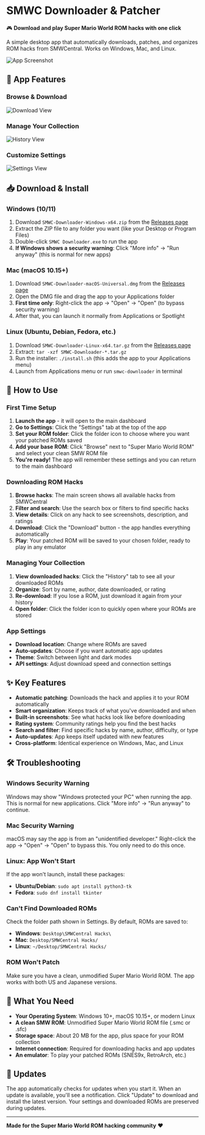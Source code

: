 # SMWC Downloader & Patcher

🎮 **Download and play Super Mario World ROM hacks with one click**

A simple desktop app that automatically downloads, patches, and organizes ROM hacks from SMWCentral. Works on Windows, Mac, and Linux.

![App Screenshot](images/ss_app_dashboard_v4.3.png)

## 🎯 App Features

### Browse & Download
![Download View](images/ss_app_download_v4.3.png)

### Manage Your Collection
![History View](images/ss_app_history_v4.3.png)

### Customize Settings
![Settings View](images/ss_app_settings_v4.3.png)

## 📥 Download & Install

### Windows (10/11)
1. Download `SMWC-Downloader-Windows-x64.zip` from the [Releases page](../../releases)
2. Extract the ZIP file to any folder you want (like your Desktop or Program Files)
3. Double-click `SMWC Downloader.exe` to run the app
4. **If Windows shows a security warning**: Click "More info" → "Run anyway" (this is normal for new apps)

### Mac (macOS 10.15+)
1. Download `SMWC-Downloader-macOS-Universal.dmg` from the [Releases page](../../releases)
2. Open the DMG file and drag the app to your Applications folder
3. **First time only**: Right-click the app → "Open" → "Open" (to bypass security warning)
4. After that, you can launch it normally from Applications or Spotlight

### Linux (Ubuntu, Debian, Fedora, etc.)
1. Download `SMWC-Downloader-Linux-x64.tar.gz` from the [Releases page](../../releases)
2. Extract: `tar -xzf SMWC-Downloader-*.tar.gz`
3. Run the installer: `./install.sh` (this adds the app to your Applications menu)
4. Launch from Applications menu or run `smwc-downloader` in terminal

## 🚀 How to Use

### First Time Setup
1. **Launch the app** - it will open to the main dashboard
2. **Go to Settings**: Click the "Settings" tab at the top of the app
3. **Set your ROM folder**: Click the folder icon to choose where you want your patched ROMs saved
4. **Add your base ROM**: Click "Browse" next to "Super Mario World ROM" and select your clean SMW ROM file
5. **You're ready!** The app will remember these settings and you can return to the main dashboard

### Downloading ROM Hacks
1. **Browse hacks**: The main screen shows all available hacks from SMWCentral
2. **Filter and search**: Use the search box or filters to find specific hacks
3. **View details**: Click on any hack to see screenshots, description, and ratings
4. **Download**: Click the "Download" button - the app handles everything automatically
5. **Play**: Your patched ROM will be saved to your chosen folder, ready to play in any emulator

### Managing Your Collection
1. **View downloaded hacks**: Click the "History" tab to see all your downloaded ROMs
2. **Organize**: Sort by name, author, date downloaded, or rating
3. **Re-download**: If you lose a ROM, just download it again from your history
4. **Open folder**: Click the folder icon to quickly open where your ROMs are stored

### App Settings
- **Download location**: Change where ROMs are saved
- **Auto-updates**: Choose if you want automatic app updates
- **Theme**: Switch between light and dark modes
- **API settings**: Adjust download speed and connection settings

## ✨ Key Features

- **Automatic patching**: Downloads the hack and applies it to your ROM automatically
- **Smart organization**: Keeps track of what you've downloaded and when
- **Built-in screenshots**: See what hacks look like before downloading
- **Rating system**: Community ratings help you find the best hacks
- **Search and filter**: Find specific hacks by name, author, difficulty, or type
- **Auto-updates**: App keeps itself updated with new features
- **Cross-platform**: Identical experience on Windows, Mac, and Linux

## 🛠️ Troubleshooting

### Windows Security Warning
Windows may show "Windows protected your PC" when running the app. This is normal for new applications. Click "More info" → "Run anyway" to continue.

### Mac Security Warning
macOS may say the app is from an "unidentified developer." Right-click the app → "Open" → "Open" to bypass this. You only need to do this once.

### Linux: App Won't Start
If the app won't launch, install these packages:
- **Ubuntu/Debian**: `sudo apt install python3-tk`
- **Fedora**: `sudo dnf install tkinter`

### Can't Find Downloaded ROMs
Check the folder path shown in Settings. By default, ROMs are saved to:
- **Windows**: `Desktop\SMWCentral Hacks\`
- **Mac**: `Desktop/SMWCentral Hacks/`
- **Linux**: `~/Desktop/SMWCentral Hacks/`

### ROM Won't Patch
Make sure you have a clean, unmodified Super Mario World ROM. The app works with both US and Japanese versions.

## 📝 What You Need

- **Your Operating System**: Windows 10+, macOS 10.15+, or modern Linux
- **A clean SMW ROM**: Unmodified Super Mario World ROM file (.smc or .sfc)
- **Storage space**: About 20 MB for the app, plus space for your ROM collection
- **Internet connection**: Required for downloading hacks and app updates
- **An emulator**: To play your patched ROMs (SNES9x, RetroArch, etc.)

## 🔄 Updates

The app automatically checks for updates when you start it. When an update is available, you'll see a notification. Click "Update" to download and install the latest version. Your settings and downloaded ROMs are preserved during updates.

---

**Made for the Super Mario World ROM hacking community** ❤️